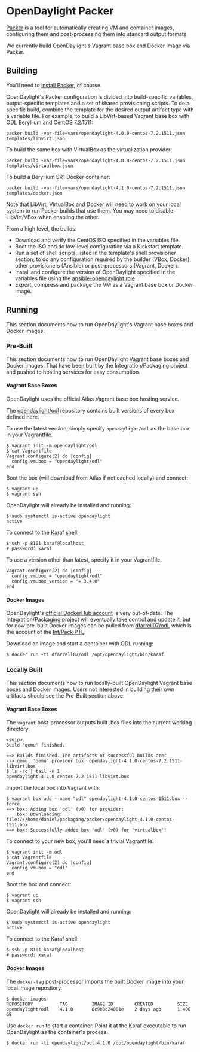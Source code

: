 # OpenDaylight Packer

[Packer][1] is a tool for automatically creating VM and container images,
configuring them and post-processing them into standard output formats.

We currently build OpenDaylight's Vagrant base box and Docker image via Packer.

## Building

You'll need to [install Packer][2], of course.

OpenDaylight's Packer configuration is divided into build-specific variables,
output-specific templates and a set of shared provisioning scripts. To do a
specific build, combine the template for the desired output artifact type with
a variable file. For example, to build a LibVirt-based Vagrant base box with
ODL Beryllium and CentOS 7.2.1511:

```
packer build -var-file=vars/opendaylight-4.0.0-centos-7.2.1511.json templates/libvirt.json
```

To build the same box with VirtualBox as the virtualization provider:

```
packer build -var-file=vars/opendaylight-4.0.0-centos-7.2.1511.json templates/virtualbox.json
```

To build a Beryllium SR1 Docker container:

```
packer build -var-file=vars/opendaylight-4.1.0-centos-7.2.1511.json templates/docker.json
```

Note that LibVirt, VirtualBox and Docker will need to work on your local system
to run Packer builds that use them. You may need to disable LibVirt/VBox when
enabling the other.

From a high level, the builds:

* Download and verify the CentOS ISO specified in the variables file.
* Boot the ISO and do low-level configuration via a Kickstart template.
* Run a set of shell scripts, listed in the template's shell provisioner
  section, to do any configuration required by the builder (VBox, Docker),
  other provisioners (Ansible) or post-processors (Vagrant, Docker).
* Install and configure the version of OpenDaylight specified in the variables
  file using the [ansible-opendaylight role][3].
* Export, compress and package the VM as a Vagrant base box or Docker image.

## Running

This section documents how to run OpenDaylight's Vagrant base boxes and Docker
images.

### Pre-Built

This section documents how to run OpenDaylight Vagrant base boxes and Docker
images. That have been built by the Integration/Packaging project and pushed
to hosting services for easy consumption.

#### Vagrant Base Boxes

OpenDaylight uses the official Atlas Vagrant base box hosting service.

The [opendaylight/odl][4] repository contains built versions of every box
defined here.

To use the latest version, simply specify `opendaylight/odl` as the base
box in your Vagrantfile.

```
$ vagrant init -m opendaylight/odl
$ cat Vagrantfile
Vagrant.configure(2) do |config|
  config.vm.box = "opendaylight/odl"
end
```

Boot the box (will download from Atlas if not cached locally) and connect:

```
$ vagrant up
$ vagrant ssh
```

OpenDaylight will already be installed and running:

```
$ sudo systemctl is-active opendaylight
active
```

To connect to the Karaf shell:

```
$ ssh -p 8101 karaf@localhost
# password: karaf
```

To use a version other than latest, specify it in your Vagrantfile.

```
Vagrant.configure(2) do |config|
  config.vm.box = "opendaylight/odl"
  config.vm.box_version = "= 3.4.0"
end
```

#### Docker Images

OpenDaylight's [official DockerHub account][7] is very out-of-date. The
Integration/Packaging project will eventually take control and update it,
but for now pre-built Docker images can be pulled from [dfarrell07/odl][5],
which is the account of the [Int/Pack PTL][6].

Download an image and start a container with ODL running:

```
$ docker run -ti dfarrell07/odl /opt/opendaylight/bin/karaf
```

### Locally Built

This section documents how to run locally-built OpenDaylight Vagrant base boxes
and Docker images. Users not interested in building their own artifacts should
see the Pre-Built section above.

#### Vagrant Base Boxes

The `vagrant` post-processor outputs built .box files into the current
working directory.

```
<snip>
Build 'qemu' finished.

==> Builds finished. The artifacts of successful builds are:
--> qemu: 'qemu' provider box: opendaylight-4.1.0-centos-7.2.1511-libvirt.box
$ ls -rc | tail -n 1
opendaylight-4.1.0-centos-7.2.1511-libvirt.box
```

Import the local box into Vagrant with:

```
$ vagrant box add --name "odl" opendaylight-4.1.0-centos-1511.box --force
==> box: Adding box 'odl' (v0) for provider:
    box: Downloading: file:///home/daniel/packaging/packer/opendaylight-4.1.0-centos-1511.box
==> box: Successfully added box 'odl' (v0) for 'virtualbox'!
```

To connect to your new box, you'll need a trivial Vagrantfile:

```
$ vagrant init -m odl
$ cat Vagrantfile
Vagrant.configure(2) do |config|
  config.vm.box = "odl"
end
```

Boot the box and connect:

```
$ vagrant up
$ vagrant ssh
```

OpenDaylight will already be installed and running:

```
$ sudo systemctl is-active opendaylight
active
```

To connect to the Karaf shell:

```
$ ssh -p 8101 karaf@localhost
# password: karaf
```

#### Docker Images

The `docker-tag` post-processor imports the built Docker image into your local
image repository.

```
$ docker images
REPOSITORY          TAG         IMAGE ID        CREATED         SIZE
opendaylight/odl    4.1.0       8c9e8c24081e    2 days ago      1.408 GB
```

Use `docker run` to start a container. Point it at the Karaf executable
to run OpenDaylight as the container's process.

```
$ docker run -ti opendaylight/odl:4.1.0 /opt/opendaylight/bin/karaf
```


[1]: https://www.packer.io/
[2]: https://www.packer.io/intro/getting-started/setup.html
[3]: https://github.com/dfarrell07/ansible-opendaylight
[4]: https://atlas.hashicorp.com/opendaylight/boxes/odl
[5]: https://hub.docker.com/r/dfarrell07/odl/tags/
[6]: https://wiki.opendaylight.org/view/User:Dfarrell07
[7]: https://hub.docker.com/r/opendaylight/
